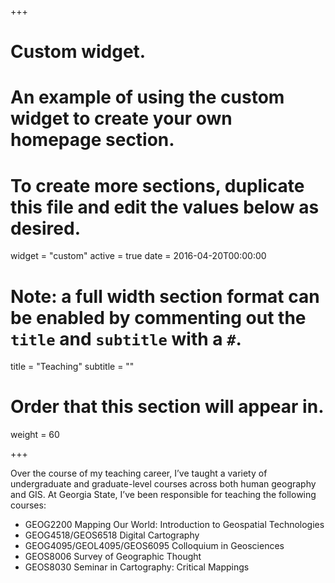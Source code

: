 +++
# Custom widget.
# An example of using the custom widget to create your own homepage section.
# To create more sections, duplicate this file and edit the values below as desired.
widget = "custom"
active = true
date = 2016-04-20T00:00:00

# Note: a full width section format can be enabled by commenting out the `title` and `subtitle` with a `#`.
title = "Teaching"
subtitle = ""

# Order that this section will appear in.
weight = 60

+++

Over the course of my teaching career, I’ve taught a variety of undergraduate and graduate-level courses across both human geography and GIS. At Georgia State, I’ve been responsible for teaching the following courses:

- GEOG2200 Mapping Our World: Introduction to Geospatial Technologies
- GEOG4518/GEOS6518 Digital Cartography
- GEOG4095/GEOL4095/GEOS6095 Colloquium in Geosciences
- GEOS8006 Survey of Geographic Thought
- GEOS8030 Seminar in Cartography: Critical Mappings

